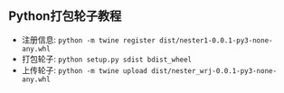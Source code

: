 ## Python打包轮子教程

- 注册信息: `python -m twine register dist/nester1-0.0.1-py3-none-any.whl`
- 打包轮子: `python setup.py sdist bdist_wheel`
- 上传轮子: `python -m twine upload dist/nester_wrj-0.0.1-py3-none-any.whl`

